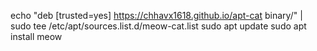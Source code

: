 echo "deb [trusted=yes] https://chhavx1618.github.io/apt-cat binary/" | sudo tee /etc/apt/sources.list.d/meow-cat.list
sudo apt update
sudo apt install meow
